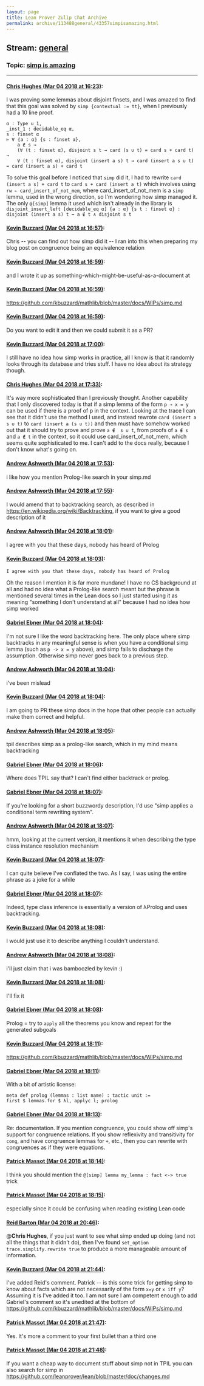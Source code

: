 ```yaml
---
layout: page
title: Lean Prover Zulip Chat Archive 
permalink: archive/113488general/43357simpisamazing.html
---
```


## Stream: [general](index.html)
### Topic: [simp is amazing](43357simpisamazing.html)

---

#### [Chris Hughes (Mar 04 2018 at 16:23)](https://leanprover.zulipchat.com/#narrow/stream/113488-general/topic/simp%20is%20amazing/near/123265688):
I was proving some lemmas about disjoint finsets, and I was amazed to find that this goal was solved by `simp {contextual := tt}`, when I previously had a 10 line proof.
```lean
α : Type u_1,
_inst_1 : decidable_eq α,
s : finset α
⊢ ∀ ⦃a : α⦄ {s : finset α},
    a ∉ s →
    (∀ (t : finset α), disjoint s t → card (s ∪ t) = card s + card t) →
    ∀ (t : finset α), disjoint (insert a s) t → card (insert a s ∪ t) = card (insert a s) + card t
```
To solve this goal before I noticed that `simp` did it, I had to rewrite `card (insert a s) + card t` to `card s + card (insert a t)` which involves using `rw ← card_insert_of_not_mem`, where card_insert_of_not_mem is a `simp` lemma, used in the wrong direction, so I'm wondering how simp managed it. The only `@[simp]` lemma it used which isn't already in the library is `disjoint_insert_left [decidable_eq α] {a : α} {s t : finset α} :  disjoint (insert a s) t ↔ a ∉ t ∧ disjoint s t`

#### [Kevin Buzzard (Mar 04 2018 at 16:57)](https://leanprover.zulipchat.com/#narrow/stream/113488-general/topic/simp%20is%20amazing/near/123266504):
Chris -- you can find out how simp did it -- I ran into this when preparing my blog post on congruence being an equivalence relation

#### [Kevin Buzzard (Mar 04 2018 at 16:59)](https://leanprover.zulipchat.com/#narrow/stream/113488-general/topic/simp%20is%20amazing/near/123266547):
and I wrote it up as something-which-might-be-useful-as-a-document at

#### [Kevin Buzzard (Mar 04 2018 at 16:59)](https://leanprover.zulipchat.com/#narrow/stream/113488-general/topic/simp%20is%20amazing/near/123266550):
https://github.com/kbuzzard/mathlib/blob/master/docs/WIPs/simp.md

#### [Kevin Buzzard (Mar 04 2018 at 16:59)](https://leanprover.zulipchat.com/#narrow/stream/113488-general/topic/simp%20is%20amazing/near/123266551):
Do you want to edit it and then we could submit it as a PR?

#### [Kevin Buzzard (Mar 04 2018 at 17:00)](https://leanprover.zulipchat.com/#narrow/stream/113488-general/topic/simp%20is%20amazing/near/123266554):
I still have no idea how simp works in practice, all I know is that it randomly looks through its database and tries stuff. I have no idea about its strategy though.

#### [Chris Hughes (Mar 04 2018 at 17:33)](https://leanprover.zulipchat.com/#narrow/stream/113488-general/topic/simp%20is%20amazing/near/123267383):
It's way more sophisticated than I previously thought. Another capability that I only discovered today is that if a simp lemma of the form `p → x = y` can be used if there is a proof of p in the context. Looking at the trace I can see that it didn't use the method I used, and instead rewrote `card (insert a s ∪ t)` to `card (insert a (s ∪ t))` and then must have somehow worked out that it should try to prove and prove `a ∉  s ∪ t`, from proofs of `a ∉ s` and `a ∉ t` in the context, so it could use card_insert_of_not_mem, which seems quite sophisticated to me. I can't add to the docs really, because I don't know what's going on.

#### [Andrew Ashworth (Mar 04 2018 at 17:53)](https://leanprover.zulipchat.com/#narrow/stream/113488-general/topic/simp%20is%20amazing/near/123267882):
i like how you mention Prolog-like search in your simp.md

#### [Andrew Ashworth (Mar 04 2018 at 17:55)](https://leanprover.zulipchat.com/#narrow/stream/113488-general/topic/simp%20is%20amazing/near/123267935):
I would amend that to backtracking search, as described in https://en.wikipedia.org/wiki/Backtracking, if you want to give a good description of it

#### [Andrew Ashworth (Mar 04 2018 at 18:01)](https://leanprover.zulipchat.com/#narrow/stream/113488-general/topic/simp%20is%20amazing/near/123268115):
I agree with you that these days, nobody has heard of Prolog

#### [Kevin Buzzard (Mar 04 2018 at 18:03)](https://leanprover.zulipchat.com/#narrow/stream/113488-general/topic/simp%20is%20amazing/near/123268168):
```quote
I agree with you that these days, nobody has heard of Prolog
```
Oh the reason I mention it is far more mundane! I have no CS background at all and had no idea what a Prolog-like search meant but the phrase is mentioned several times in the Lean docs so I just started using it as meaning "something I don't understand at all" because I had no idea how simp worked

#### [Gabriel Ebner (Mar 04 2018 at 18:04)](https://leanprover.zulipchat.com/#narrow/stream/113488-general/topic/simp%20is%20amazing/near/123268207):
I'm not sure I like the word backtracking here.  The only place where simp backtracks in any meaningful sense is when you have a conditional simp lemma (such as `p -> x = y` above), and simp fails to discharge the assumption.  Otherwise simp never goes back to a previous step.

#### [Andrew Ashworth (Mar 04 2018 at 18:04)](https://leanprover.zulipchat.com/#narrow/stream/113488-general/topic/simp%20is%20amazing/near/123268208):
i've been mislead

#### [Kevin Buzzard (Mar 04 2018 at 18:04)](https://leanprover.zulipchat.com/#narrow/stream/113488-general/topic/simp%20is%20amazing/near/123268209):
I am going to PR these simp docs in the hope that other people can actually make them correct and helpful.

#### [Andrew Ashworth (Mar 04 2018 at 18:05)](https://leanprover.zulipchat.com/#narrow/stream/113488-general/topic/simp%20is%20amazing/near/123268218):
tpil describes simp as a prolog-like search, which in my mind means backtracking

#### [Gabriel Ebner (Mar 04 2018 at 18:06)](https://leanprover.zulipchat.com/#narrow/stream/113488-general/topic/simp%20is%20amazing/near/123268263):
Where does TPIL say that?  I can't find either backtrack or prolog.

#### [Gabriel Ebner (Mar 04 2018 at 18:07)](https://leanprover.zulipchat.com/#narrow/stream/113488-general/topic/simp%20is%20amazing/near/123268267):
If you're looking for a short buzzwordy description, I'd use "simp applies a conditional term rewriting system".

#### [Andrew Ashworth (Mar 04 2018 at 18:07)](https://leanprover.zulipchat.com/#narrow/stream/113488-general/topic/simp%20is%20amazing/near/123268271):
hmm, looking at the current version, it mentions it when describing the type class instance resolution mechanism

#### [Kevin Buzzard (Mar 04 2018 at 18:07)](https://leanprover.zulipchat.com/#narrow/stream/113488-general/topic/simp%20is%20amazing/near/123268275):
I can quite believe I've conflated the two. As I say, I was using the entire phrase as a joke for a while

#### [Gabriel Ebner (Mar 04 2018 at 18:07)](https://leanprover.zulipchat.com/#narrow/stream/113488-general/topic/simp%20is%20amazing/near/123268276):
Indeed, type class inference is essentially a version of λProlog and uses backtracking.

#### [Kevin Buzzard (Mar 04 2018 at 18:08)](https://leanprover.zulipchat.com/#narrow/stream/113488-general/topic/simp%20is%20amazing/near/123268315):
I would just use it to describe anything I couldn't understand.

#### [Andrew Ashworth (Mar 04 2018 at 18:08)](https://leanprover.zulipchat.com/#narrow/stream/113488-general/topic/simp%20is%20amazing/near/123268316):
i'll just claim that i was bamboozled by kevin :)

#### [Kevin Buzzard (Mar 04 2018 at 18:08)](https://leanprover.zulipchat.com/#narrow/stream/113488-general/topic/simp%20is%20amazing/near/123268317):
I'll fix it

#### [Gabriel Ebner (Mar 04 2018 at 18:08)](https://leanprover.zulipchat.com/#narrow/stream/113488-general/topic/simp%20is%20amazing/near/123268318):
Prolog = try to `apply` all the theorems you know and repeat for the generated subgoals

#### [Kevin Buzzard (Mar 04 2018 at 18:11)](https://leanprover.zulipchat.com/#narrow/stream/113488-general/topic/simp%20is%20amazing/near/123268378):
https://github.com/kbuzzard/mathlib/blob/master/docs/WIPs/simp.md

#### [Gabriel Ebner (Mar 04 2018 at 18:11)](https://leanprover.zulipchat.com/#narrow/stream/113488-general/topic/simp%20is%20amazing/near/123268379):
With a bit of artistic license:
```lean
meta def prolog (lemmas : list name) : tactic unit :=
first $ lemmas.for $ λl, applyc l; prolog
```

#### [Gabriel Ebner (Mar 04 2018 at 18:13)](https://leanprover.zulipchat.com/#narrow/stream/113488-general/topic/simp%20is%20amazing/near/123268428):
Re: documentation.  If you mention congruence, you could show off simp's support for congruence relations.  If you show reflexivity and transitivity for `cong`, and have congruence lemmas for `+`, etc., then you can rewrite with congruences as if they were equations.

#### [Patrick Massot (Mar 04 2018 at 18:14)](https://leanprover.zulipchat.com/#narrow/stream/113488-general/topic/simp%20is%20amazing/near/123268470):
I think you should mention the `@[simp] lemma my_lemma : fact <-> true` trick

#### [Patrick Massot (Mar 04 2018 at 18:15)](https://leanprover.zulipchat.com/#narrow/stream/113488-general/topic/simp%20is%20amazing/near/123268480):
especially since it could be confusing when reading existing Lean code

#### [Reid Barton (Mar 04 2018 at 20:46)](https://leanprover.zulipchat.com/#narrow/stream/113488-general/topic/simp%20is%20amazing/near/123272385):
@**Chris Hughes**, if you just want to see what simp ended up doing (and not all the things that it didn't do), then I've found `set_option trace.simplify.rewrite true` to produce a more manageable amount of information.

#### [Kevin Buzzard (Mar 04 2018 at 21:44)](https://leanprover.zulipchat.com/#narrow/stream/113488-general/topic/simp%20is%20amazing/near/123273896):
I've added Reid's comment. Patrick -- is this some trick for getting simp to know about facts which are not necessarily of the form `x=y` or `x iff y`? Assuming it is I've added it too. I am not sure I am competent enough to add Gabriel's comment so it's unedited at the bottom of https://github.com/kbuzzard/mathlib/blob/master/docs/WIPs/simp.md

#### [Patrick Massot (Mar 04 2018 at 21:47)](https://leanprover.zulipchat.com/#narrow/stream/113488-general/topic/simp%20is%20amazing/near/123273963):
Yes. It's more a comment to your first bullet than a third one

#### [Patrick Massot (Mar 04 2018 at 21:48)](https://leanprover.zulipchat.com/#narrow/stream/113488-general/topic/simp%20is%20amazing/near/123274002):
If you want a cheap way to document stuff about simp not in TPIL you can also search for simp in https://github.com/leanprover/lean/blob/master/doc/changes.md

